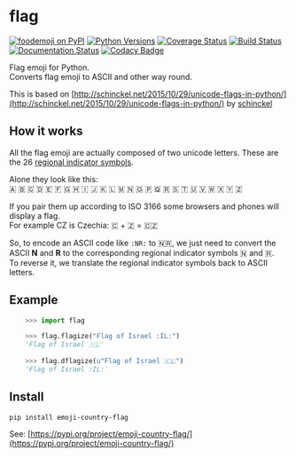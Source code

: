 flag
====

[![foodemoji on PyPI](https://img.shields.io/pypi/v/emoji-country-flag.svg)](https://pypi.python.org/pypi/emoji-country-flag)
[![Python Versions](https://img.shields.io/pypi/pyversions/emoji-country-flag.svg)](https://pypi.python.org/pypi/emoji-country-flag)
[![Coverage Status](https://coveralls.io/repos/github/cvzi/flag/badge.svg?branch=master)](https://coveralls.io/github/cvzi/flag?branch=master)
[![Build Status](https://travis-ci.org/cvzi/flag.svg?branch=master)](https://travis-ci.org/cvzi/flag)
[![Documentation Status](https://readthedocs.org/projects/flag/badge/?version=latest)](https://flag.readthedocs.io/en/latest/?badge=latest)
[![Codacy Badge](https://api.codacy.com/project/badge/Grade/e897c2f701ee44f5aa36457d0ab1a84a)](https://app.codacy.com/app/cvzi/flag?utm_source=github.com&utm_medium=referral&utm_content=cvzi/flag&utm_campaign=Badge_Grade_Dashboard)

Flag emoji for Python.  
Converts flag emoji to ASCII and other way round.

This is based on [http://schinckel.net/2015/10/29/unicode-flags-in-python/](http://schinckel.net/2015/10/29/unicode-flags-in-python/) by [schinckel](https://github.com/schinckel/)

How it works
-----------

All the flag emoji are actually composed of two unicode letters. These are the 26 [regional indicator symbols](https://en.wikipedia.org/wiki/Regional_Indicator_Symbol).

Alone they look like this:  
🇦 🇧 🇨 🇩 🇪 🇫 🇬 🇭 🇮 🇯 🇰 🇱 🇲 🇳 🇴 🇵 🇶 🇷 🇸 🇹 🇺 🇻 🇼 🇽 🇾 🇿

If you pair them up according to ISO 3166 some browsers and phones will display a flag.  
For example CZ is Czechia: 🇨 + 🇿 = 🇨🇿

So, to encode an ASCII code like `:NR:` to 🇳🇷, we just need to convert the ASCII **N** and **R** to the corresponding regional indicator symbols 🇳 and 🇷.  
To reverse it, we translate the regional indicator symbols back to ASCII letters.

Example
-------

```python
    >>> import flag

    >>> flag.flagize("Flag of Israel :IL:")
    'Flag of Israel 🇮🇱'
    
    >>> flag.dflagize(u"Flag of Israel 🇮🇱")
    'Flag of Israel :IL:'
```

Install
-------

`pip install emoji-country-flag`

See: [https://pypi.org/project/emoji-country-flag/](https://pypi.org/project/emoji-country-flag/)
